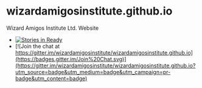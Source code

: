# wizardamigosinstitute.github.io

Wizard Amigos Institute Ltd. Website

* [![Stories in Ready](https://badge.waffle.io/wizardamigosinstitute/wizardamigosinstitute.github.io.png?label=ready&title=Ready)](https://waffle.io/wizardamigosinstitute/wizardamigosinstitute.github.io)
* [![Join the chat at https://gitter.im/wizardamigosinstitute/wizardamigosinstitute.github.io](https://badges.gitter.im/Join%20Chat.svg)](https://gitter.im/wizardamigosinstitute/wizardamigosinstitute.github.io?utm_source=badge&utm_medium=badge&utm_campaign=pr-badge&utm_content=badge)
